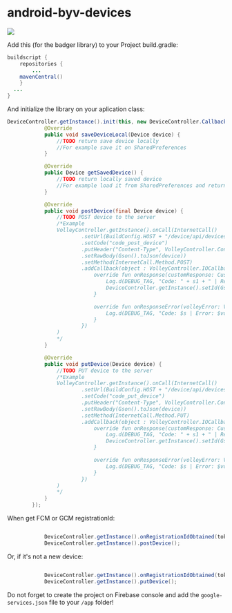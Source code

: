 # android-byv-devices

[![](https://jitpack.io/v/byvapps/android-byv-devices.svg)](https://jitpack.io/#byvapps/android-byv-devices)

Add this (for the badger library) to your Project build.gradle:

```java
buildscript {
	repositories {
		...
    mavenCentral()
	}
  ...
}
```

And initialize the library on your aplication class:

```java
DeviceController.getInstance().init(this, new DeviceController.Callbacks() {
			@Override
			public void saveDeviceLocal(Device device) {
				//TODO return save device locally
				//For example save it on SharedPreferences
			}

			@Override
			public Device getSavedDevice() {
				//TODO return locally saved device
				//For example load it from SharedPreferences and return it
			}

			@Override
			public void postDevice(final Device device) {
				//TODO POST device to the server
				/*Example
				VolleyController.getInstance().onCall(InternetCall()
						.setUrl(BuildConfig.HOST + "/device/api/devices")
						.setCode("code_post_device")
						.putHeader("Content-Type", VolleyController.ContentType.JSON.toString())
						.setRawBody(Gson().toJson(device))
						.setMethod(InternetCall.Method.POST)
						.addCallback(object : VolleyController.IOCallbacks {
							override fun onResponse(customResponse: CustomResponse, s1: String) {
								Log.d(DEBUG_TAG, "Code: " + s1 + " | Response: " + customResponse.data)
								DeviceController.getInstance().setId(Gson().fromJson(customResponse.data, Device::class.java).id)
							}

							override fun onResponseError(volleyError: VolleyError, s: String?) {
								Log.d(DEBUG_TAG, "Code: $s | Error: $volleyError")
							}
						})
				)
				*/
			}

			@Override
			public void putDevice(Device device) {
				//TODO PUT device to the server
				/*Example
				VolleyController.getInstance().onCall(InternetCall()
						.setUrl(BuildConfig.HOST + "/device/api/devices" + device.id)
						.setCode("code_put_device")
						.putHeader("Content-Type", VolleyController.ContentType.JSON.toString())
						.setRawBody(Gson().toJson(device))
						.setMethod(InternetCall.Method.PUT)
						.addCallback(object : VolleyController.IOCallbacks {
							override fun onResponse(customResponse: CustomResponse, s1: String) {
								Log.d(DEBUG_TAG, "Code: " + s1 + " | Response: " + customResponse.data)
								DeviceController.getInstance().setId(Gson().fromJson(customResponse.data, Device::class.java).id)
							}

							override fun onResponseError(volleyError: VolleyError, s: String?) {
								Log.d(DEBUG_TAG, "Code: $s | Error: $volleyError")
							}
						})
				)
				*/
			}
		});
```

When get FCM or GCM registrationId:

```java

			DeviceController.getInstance().onRegistrationIdObtained(token);
			DeviceController.getInstance().postDevice();
```

Or, if it's not a new device:

```java

			DeviceController.getInstance().onRegistrationIdObtained(token);
			DeviceController.getInstance().putDevice();
```


Do not forget to create the project on Firebase console and add the `google-services.json` file to your `/app` folder!
